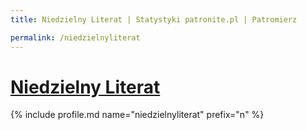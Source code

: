 ```yaml
---
title: Niedzielny Literat | Statystyki patronite.pl | Patromierz

permalink: /niedzielnyliterat
---
```


# [Niedzielny Literat](https://patronite.pl/niedzielnyliterat)

{% include profile.md name="niedzielnyliterat" prefix="n" %}
